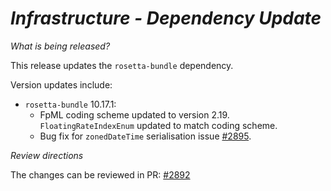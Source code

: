 # _Infrastructure - Dependency Update_

_What is being released?_

This release updates the `rosetta-bundle` dependency.

Version updates include:
- `rosetta-bundle` 10.17.1:
    - FpML coding scheme updated to version 2.19. `FloatingRateIndexEnum` updated to match coding scheme.
    - Bug fix for `zonedDateTime` serialisation issue [#2895](https://github.com/finos/common-domain-model/issues/2895).

_Review directions_

The changes can be reviewed in PR: [#2892](https://github.com/finos/common-domain-model/pull/2892)
